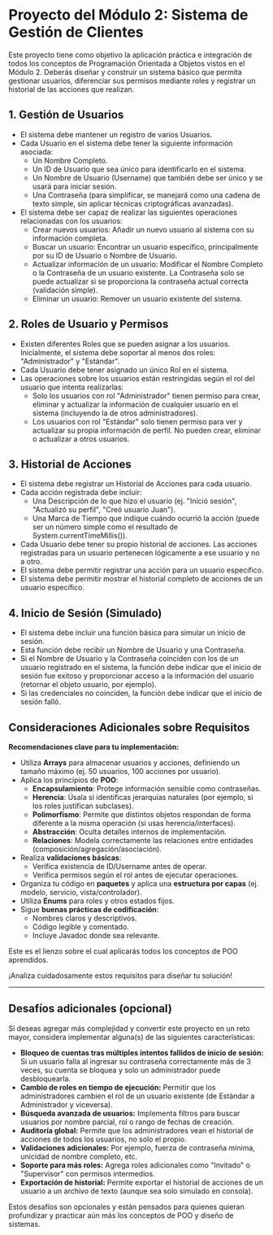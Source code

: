 # Proyecto del Módulo 2: Sistema de Gestión de Clientes

Este proyecto tiene como objetivo la aplicación práctica e integración de todos los conceptos de Programación Orientada a Objetos vistos en el Módulo 2. Deberás diseñar y construir un sistema básico que permita gestionar usuarios, diferenciar sus permisos mediante roles y registrar un historial de las acciones que realizan.

## 1. Gestión de Usuarios

- El sistema debe mantener un registro de varios Usuarios.
- Cada Usuario en el sistema debe tener la siguiente información asociada:
  - Un Nombre Completo.
  - Un ID de Usuario que sea único para identificarlo en el sistema.
  - Un Nombre de Usuario (Username) que también debe ser único y se usará para iniciar sesión.
  - Una Contraseña (para simplificar, se manejará como una cadena de texto simple, sin aplicar técnicas criptográficas avanzadas).
- El sistema debe ser capaz de realizar las siguientes operaciones relacionadas con los usuarios:
  - Crear nuevos usuarios: Añadir un nuevo usuario al sistema con su información completa.
  - Buscar un usuario: Encontrar un usuario específico, principalmente por su ID de Usuario o Nombre de Usuario.
  - Actualizar información de un usuario: Modificar el Nombre Completo o la Contraseña de un usuario existente. La Contraseña solo se puede actualizar si se proporciona la contraseña actual correcta (validación simple).
  - Eliminar un usuario: Remover un usuario existente del sistema.

## 2. Roles de Usuario y Permisos

- Existen diferentes Roles que se pueden asignar a los usuarios. Inicialmente, el sistema debe soportar al menos dos roles: "Administrador" y "Estándar".
- Cada Usuario debe tener asignado un único Rol en el sistema.
- Las operaciones sobre los usuarios están restringidas según el rol del usuario que intenta realizarlas:
  - Solo los usuarios con rol "Administrador" tienen permiso para crear, eliminar y actualizar la información de cualquier usuario en el sistema (incluyendo la de otros administradores).
  - Los usuarios con rol "Estándar" solo tienen permiso para ver y actualizar su propia información de perfil. No pueden crear, eliminar o actualizar a otros usuarios.

## 3. Historial de Acciones

- El sistema debe registrar un Historial de Acciones para cada usuario.
- Cada acción registrada debe incluir:
  - Una Descripción de lo que hizo el usuario (ej. "Inició sesión", "Actualizó su perfil", "Creó usuario Juan").
  - Una Marca de Tiempo que indique cuándo ocurrió la acción (puede ser un número simple como el resultado de System.currentTimeMillis()).
- Cada Usuario debe tener su propio historial de acciones.  Las acciones registradas para un usuario pertenecen lógicamente a ese usuario y no a otro.
- El sistema debe permitir registrar una acción para un usuario específico.
- El sistema debe permitir mostrar el historial completo de acciones de un usuario específico.

## 4. Inicio de Sesión (Simulado)

- El sistema debe incluir una función básica para simular un inicio de sesión.
- Esta función debe recibir un Nombre de Usuario y una Contraseña.
- Si el Nombre de Usuario y la Contraseña coinciden con los de un usuario registrado en el sistema, la función debe indicar que el inicio de sesión fue exitoso y proporcionar acceso a la información del usuario (retornar el objeto usuario, por ejemplo).
- Si las credenciales no coinciden, la función debe indicar que el inicio de sesión falló.

## Consideraciones Adicionales sobre Requisitos

**Recomendaciones clave para tu implementación:**

- Utiliza **Arrays** para almacenar usuarios y acciones, definiendo un tamaño máximo (ej. 50 usuarios, 100 acciones por usuario).
- Aplica los principios de **POO**:
  - **Encapsulamiento**: Protege información sensible como contraseñas.
  - **Herencia**: Úsala si identificas jerarquías naturales (por ejemplo, si los roles justifican subclases).
  - **Polimorfismo**: Permite que distintos objetos respondan de forma diferente a la misma operación (si usas herencia/interfaces).
  - **Abstracción**: Oculta detalles internos de implementación.
  - **Relaciones**: Modela correctamente las relaciones entre entidades (composición/agregación/asociación).
- Realiza **validaciones básicas**:
  - Verifica existencia de ID/Username antes de operar.
  - Verifica permisos según el rol antes de ejecutar operaciones.
- Organiza tu código en **paquetes** y aplica una **estructura por capas** (ej. modelo, servicio, vista/controlador).
- Utiliza **Enums** para roles y otros estados fijos.
- Sigue **buenas prácticas de codificación**:
  - Nombres claros y descriptivos.
  - Código legible y comentado.
  - Incluye Javadoc donde sea relevante.

Este es el lienzo sobre el cual aplicarás todos los conceptos de POO aprendidos.

¡Analiza cuidadosamente estos requisitos para diseñar tu solución!

---

## Desafíos adicionales (opcional)

Si deseas agregar más complejidad y convertir este proyecto en un reto mayor, considera implementar alguna(s) de las siguientes características:

- **Bloqueo de cuentas tras múltiples intentos fallidos de inicio de sesión:** Si un usuario falla al ingresar su contraseña correctamente más de 3 veces, su cuenta se bloquea y solo un administrador puede desbloquearla.
- **Cambio de roles en tiempo de ejecución:** Permitir que los administradores cambien el rol de un usuario existente (de Estándar a Administrador y viceversa).
- **Búsqueda avanzada de usuarios:** Implementa filtros para buscar usuarios por nombre parcial, rol o rango de fechas de creación.
- **Auditoría global:** Permite que los administradores vean el historial de acciones de todos los usuarios, no solo el propio.
- **Validaciones adicionales:** Por ejemplo, fuerza de contraseña mínima, unicidad de nombre completo, etc.
- **Soporte para más roles:** Agrega roles adicionales como "Invitado" o "Supervisor" con permisos intermedios.
- **Exportación de historial:** Permite exportar el historial de acciones de un usuario a un archivo de texto (aunque sea solo simulado en consola).

Estos desafíos son opcionales y están pensados para quienes quieran profundizar y practicar aún más los conceptos de POO y diseño de sistemas.
